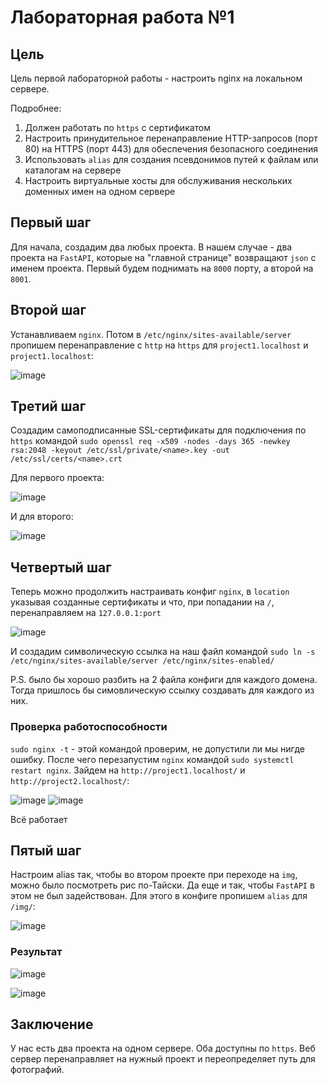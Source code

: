# Лабораторная работа №1

## Цель
Цель первой лабораторной работы - настроить nginx на локальном сервере.

Подробнее:
1. Должен работать по `https` c сертификатом
2. Настроить принудительное перенаправление HTTP-запросов (порт 80) на HTTPS (порт 443) для обеспечения безопасного соединения
3. Использовать `alias` для создания псевдонимов путей к файлам или каталогам на сервере
4. Настроить виртуальные хосты для обслуживания нескольких доменных имен на одном сервере

## Первый шаг
Для начала, создадим два любых проекта. В нашем случае - два проекта на `FastAPI`, которые на "главной странице" возвращают `json` с именем проекта. Первый будем поднимать на `8000` порту, а второй на `8001`.

## Второй шаг
Устанавливаем `nginx`. Потом в `/etc/nginx/sites-available/server` пропишем перенаправление с `http` на `https` для `project1.localhost` и `project1.localhost`:

![image](https://github.com/user-attachments/assets/bf5a2bf5-790b-4f4d-aa80-5df24cb81492)

## Третий шаг
Создадим самоподписанные SSL-сертификаты для подключения по `https` командой `sudo openssl req -x509 -nodes -days 365 -newkey rsa:2048 -keyout /etc/ssl/private/<name>.key -out /etc/ssl/certs/<name>.crt` 

Для первого проекта:

![image](https://github.com/user-attachments/assets/9586416e-c3fa-4e33-8375-8643b1421f4e)

И для второго:

![image](https://github.com/user-attachments/assets/89f05295-6e9c-4607-b063-395c9165cd96)

## Четвертый шаг

Теперь можно продолжить настраивать конфиг `nginx`, в `location` указывая созданные сертификаты и что, при попадании на `/`, перенаправляем на `127.0.0.1:port`

![image](https://github.com/user-attachments/assets/3abe9a3c-2ea7-44f7-b341-282794b5de79)

И создадим символическую ссылка на наш файл командой `sudo ln -s /etc/nginx/sites-available/server /etc/nginx/sites-enabled/`

P.S. было бы хорошо разбить на 2 файла конфиги для каждого домена. Тогда пришлось бы симовлическую ссылку создавать для каждого из них.

### Проверка работоспособности
`sudo nginx -t` - этой командой проверим, не допустили ли мы нигде ошибку. После чего перезапустим `nginx` командой `sudo systemctl restart nginx`. Зайдем на `http://project1.localhost/` и `http://project2.localhost/`:

![image](https://github.com/user-attachments/assets/9d9756bc-78ea-4cc9-9709-20522671f66b) ![image](https://github.com/user-attachments/assets/cd114376-b7b2-44f6-8727-0fab5003b39b)

Всё работает

## Пятый шаг
Настроим alias так, чтобы во втором проекте при переходе на `img`, можно было посмотреть рис по-Тайски. Да еще и так, чтобы `FastAPI` в этом не был задействован. Для этого в конфиге пропишем `alias` для `/img/`:

![image](https://github.com/user-attachments/assets/d6b808df-33da-4b16-a485-6fa1c277fd20)

### Результат
![image](https://github.com/user-attachments/assets/f7ea126e-49ec-4966-bd7a-4ffc072cfe2b)

![image](https://github.com/user-attachments/assets/6e18b2d1-75ac-4c62-a41c-f137a40fe9b3)

## Заключение
У нас есть два проекта на одном сервере. Оба доступны по `https`. Веб сервер перенаправляет на нужный проект и переопределяет путь для фотографий.
